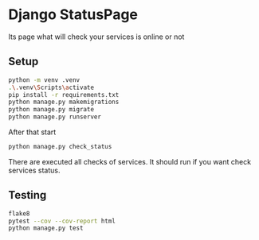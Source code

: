 # Django StatusPage

Its page what will check your services is online or not

## Setup

```sh
python -m venv .venv
.\.venv\Scripts\activate
pip install -r requirements.txt
python manage.py makemigrations
python manage.py migrate
python manage.py runserver
```

After that start

```sh
python manage.py check_status
```

There are executed all checks of services. It should run if you want check services status.


## Testing

```sh
flake8
pytest --cov --cov-report html
python manage.py test
```